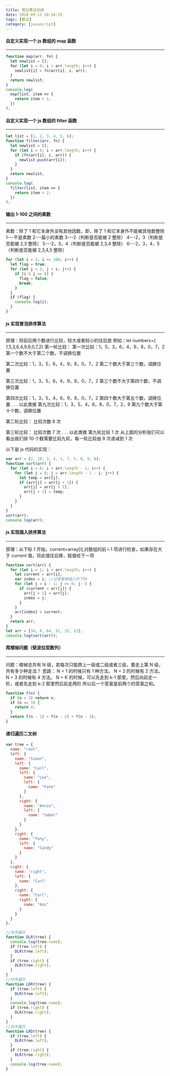 ```yaml
---
title: 常见算法总结
date: 2018-09-12 10:54:29
tags: [算法]
category: [javascript]
---
```


#### 自定义实现一个 js 数组的 map 函数

---

```javascript
function map(arr, fn) {
  let newlist = [];
  for (let i = 0; i < arr.length; i++) {
    newlist[i] = fn(arr[i], i, arr);
  }
  return newlist;
}
console.log(
  map(list, item => {
    return item + 1;
  })
);
```

#### 自定义实现一个 js 数组的 filter 函数

---

```javascript
let list = [1, 2, 3, 4, 5, 6];
function filter(arr, fn) {
  let newlist = [];
  for (let i = 0; i < arr.length; i++) {
    if (fn(arr[i], i, arr)) {
      newlist.push(arr[i]);
    }
  }
  return newlist;
}
console.log(
  filter(list, item => {
    return item > 2;
  })
);
```

#### 输出 1-100 之间的素数

---

素数：除了 1 和它本身外没有其他因数，即，除了 1 和它本身外不能被其他数整除
1---不是素数
2---最小的素数
3---2（判断是否能被 2 整除）
4---2，3（判断是否能被 2,3 整除）
5---2，3，4（判断是否能被 2,3,4 整除）
6---2，3，4，5（判断是否能被 2,3,4,5 整除）

```javascript
for (let i = 2; i <= 100; i++) {
  let flag = true;
  for (let j = 2; j < i; j++) {
    if (i % j == 0) {
      flag = false;
      break;
    }
  }
  if (flag) {
    console.log(i);
  }
}
```

#### js 实现冒泡排序算法

---

原理：将前后两个数进行比较，较大或者较小的往后放
例如：let numbers={ 1,5,3,6,4,9,8,0,7,2}
第一轮比较：
第一次比较：1，5，3，6，4，9，8，0，7，2 第一个数不大于第二个数，不调换位置

第二次比较：1，3，5，6，4，9，8，0，7，2 第二个数大于第三个数，调换位置

第三次比较：1，3，5，6，4，9，8，0，7，2 第三个数不大于第四个数，不调换位置

第四次比较：1，3，5，4，6，9，8，0，7，2 第四个数大于第五个数，调换位置
.
.
.
以此类推 第九次比较：1，3，5，4，6，8，0，7，2，9 第九个数大于第十个数，调换位置

第二轮比较：
比较次数 8 次

第三轮比较：
比较次数 7 次
.
.
.
以此类推 第九轮比较 1 次
从上面的分析我们可以看出我们排 10 个数需要比较九轮，每一轮比较由 9 次递减到 1 次

以下是 js 代码的实现：

```javascript
var arr = [2, 10, 3, 4, 1, 7, 5, 6, 9, 8];
function sort(arr) {
  for (let i = 0; i < arr.length - 1; i++) {
    for (let j = 0; j < arr.length - 1 - i; j++) {
      let temp = arr[j];
      if (arr[j] > arr[j + 1]) {
        arr[j] = arr[j + 1];
        arr[j + 1] = temp;
      }
    }
  }
}
sort(arr);
console.log(arr);
```

#### js 实现插入排序算法

---

原理：从下标 1 开始，current=array[i],对数组的前 i-1 项进行检查，如果存在大于 current 值，将此值往后移，赋值给下一项

```javascript
function sort(arr) {
  for (let i = 1; i < arr.length; i++) {
    let current = arr[i];
    var index = i; //记录要被插入的下标
    for (let j = i - 1; j >= 0; j--) {
      if (current < arr[j]) {
        arr[j + 1] = arr[j];
        index = j;
      }
    }
    arr[index] = current;
  }
  return arr;
}
let arr = [34, 8, 64, 51, 32, 21];
console.log(sort(arr));
```

#### 爬楼梯问题（斐波拉契数列）

---

问题：楼梯总共有 N 级，若每次只能跨上一级或二级或者三级，要走上第 N 级，共有多少种走法？
思路：
N = 1 的时候只有 1 种方法。
N = 2 的时候有 2 方法。
N = 3 的时候有 4 方法。
N = K 的时候，可以先走到 k-1 那里，然后向前走一阶，或者先走到 k-2 那里然后前走两阶
所以后一个答案是前两个的答案之和。

```javascript
function f(n) {
  if (n < 3) return n;
  if (n == 3) {
    return 4;
  }
  return f(n - 1) + f(n - 2) + f(n - 3);
}
```

#### 递归遍历二叉树

```javascript
var tree = {
  name: "root",
  left: {
    name: "Simon",
    left: {
      name: "Carl",
      left: {
        name: "Lee",
        left: {
          name: "Fate"
        }
      },
      right: {
        name: "Annie",
        left: {
          name: "Saber"
        }
      }
    },
    right: {
      name: "Tony",
      left: {
        name: "Candy"
      }
    }
  },
  right: {
    name: "right",
    left: {
      name: "Carl"
    },
    right: {
      name: "Carl",
      right: {
        name: "Kai"
      }
    }
  }
};
```

```javascript
//先序遍历
function DLR(tree) {
  console.log(tree.name);
  if (tree.left) {
    DLR(tree.left);
  }
  if (tree.right) {
    DLR(tree.right);
  }
}
//中序遍历
function LDR(tree) {
  if (tree.left) {
    DLR(tree.left);
  }
  console.log(tree.name);
  if (tree.right) {
    DLR(tree.right);
  }
}
//后序遍历
function LRD(tree) {
  if (tree.left) {
    DLR(tree.left);
  }
  if (tree.right) {
    DLR(tree.right);
  }
  console.log(tree.name);
}
```

